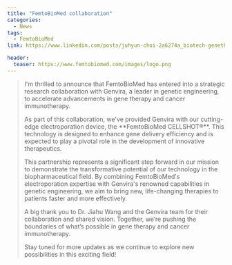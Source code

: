 ```yaml
---
title: "FemtoBioMed collaboration"
categories:
  - News
tags:
  - FemtoBioMed
link: https://www.linkedin.com/posts/juhyun-choi-2a6274a_biotech-genetherapy-cancerimmunotherapy-ugcPost-7232713854906945536-Vli0

header:
  teaser: https://www.femtobiomed.com/images/logo.png
---
```


> I'm thrilled to announce that FemtoBioMed has entered into a strategic research collaboration with Genvira, a leader in genetic engineering, to accelerate advancements in gene therapy and cancer immunotherapy.
>
> As part of this collaboration, we've provided Genvira with our cutting-edge electroporation device, the \**FemtoBioMed CELLSHOT®**. This technology is designed to enhance gene delivery efficiency and is expected to play a pivotal role in the development of innovative therapeutics.
>
> This partnership represents a significant step forward in our mission to demonstrate the transformative potential of our technology in the biopharmaceutical field. By combining FemtoBioMed's electroporation expertise with Genvira's renowned capabilities in genetic engineering, we aim to bring new, life-changing therapies to patients faster and more effectively.
>
> A big thank you to Dr. Jiahu Wang and the Genvira team for their collaboration and shared vision. Together, we’re pushing the boundaries of what’s possible in gene therapy and cancer immunotherapy.
>
> Stay tuned for more updates as we continue to explore new possibilities in this exciting field!
